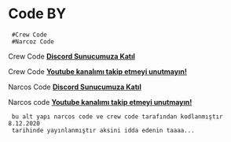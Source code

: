 #   Code BY 

     #Crew Code 
     #Narcoz Code
 
Crew Code [**Discord Sunucumuza Katıl**](https://discord.gg/XTsKVQSgpG)

Crew Code  [**Youtube kanalımı takip etmeyi unutmayın!**](https://www.youtube.com/channel/UCFWkgTpLpQAsvaEi-YwpPig?view_as=subscriber)

Narcos Code [**Discord Sunucumuza Katıl**](https://discord.gg/d7nnBN4Jn8)

Narcos code [**Youtube kanalımı takip etmeyi unutmayın!**](https://www.youtube.com/channel/UCD9s0x7OrF3XPmmV7AlBrhA)
 
     bu alt yapı narcos code ve crew code tarafından kodlanmıştır 8.12.2020 
     tarihinde yayınlanmıştır aksini idda edenin taaaa...
